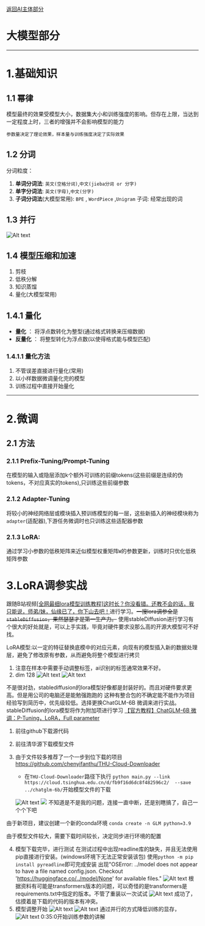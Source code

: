 [返回AI主体部分](../../../ai.md)
# 大模型部分
____
# 1.基础知识
## 1.1 幂律 
模型最终的效果受模型大小，数据集大小和训练强度的影响。但存在上限，当达到一定程度上时，三者的增强并不会影响模型的能力

    参数量决定了理论效果，样本量与训练强度决定了实际效果
## 1.2 分词
分词粒度：
1. **单词分词法**: `英文(空格分词)`,`中文(jieba分词 or 分字)`
2. **单字分词法**: `英文(字母)`,`中文(分字)`
3. **子词分词法**(大模型常用): `BPE` , `WordPiece` ,`Unigram`
子词: 经常出现的词

## 1.3 并行
![Alt text](img/Parallel.png)

## 1.4 模型压缩和加速
1. 剪枝
2. 低秩分解
3. 知识蒸馏
4. 量化(大模型常用)

## 1.4.1 量化
* **量化** ： 将浮点数转化为整型(通过格式转换来压缩数据)
* **反量化** ： 将整型转化为浮点数(以使得格式能与模型匹配)
### 1.4.1.1 量化方法
1. 不管误差直接进行量化(常用)
2. 以小样数据微调量化完的模型
3. 训练过程中直接开始量化

___
# 2.微调
## 2.1 方法
### 2.1.1 Prefix-Tuning/Prompt-Tuning
在模型的输入或隐层添加k个额外可训练的前缀tokens(这些前缀是连续的伪tokens，不对应真实的tokens),只训练这些前缀参数

### 2.1.2 Adapter-Tuning 
将较小的神经网络层或模块插入预训练模型的每一层，这些新插入的神经模块称为`adapter`(适配器),下游任务微调时也只训练这些适配器参数

### 2.1.3 LoRA:
通过学习小参数的低秩矩阵来近似模型权重矩阵`W`的参数更新，训练时只优化低秩矩阵参数

# 3.LoRA调参实战
跟随B站视频[[全网最细lora模型训练教程]这时长？你没看错。还教不会的话，我只能说，师弟/妹，仙缘已了，你下山去吧！](https://www.bilibili.com/video/BV1GP411U7fK/?spm_id_from=333.337.search-card.all.click&vd_source=3b0e33a626cf5e45835cac5d91093908)进行学习。~~一搜lora调参全是`stableDiffusion`，果然瑟瑟才是第一生产力。~~
使用stableDiffusion进行学习有个很大的好处就是，可以上手实践，毕竟对硬件要求没那么高的开源大模型可不好找。

LoRA模型:以一定的特征替换底模中的对应元素，向现有的模型插入新的数据处理层，避免了修改原有参数，从而避免将整个模型进行拷贝

1. 注意在样本中需要手动调整标签，ai识别的标签通常效果不好。
2. dim 128
   ![Alt text](img/dim.png)
   ![Alt text](img/process.png)

不是很对劲，stablediffusion的lora模型好像都是封装好的。而且对硬件要求更高。但是用公司的电脑还是能勉强跑跑的
这种有整合包的不确定能不能作为项目经验写到简历中，优先级较低。选择更换ChatGLM-6B 微调来进行实战。stableDiffusion的lora模型将作为附加项进行学习
[【官方教程】ChatGLM-6B 微调：P-Tuning，LoRA，Full parameter](https://www.bilibili.com/video/BV1fd4y1Z7Y5/?spm_id_from=333.788.recommend_more_video.2&vd_source=3b0e33a626cf5e45835cac5d91093908)


1. 前往github下载源代码
2. 前往清华源下载模型文件
3. 由于文件较多推荐了一个一步到位下载的项目
    https://github.com/chenyifanthu/THU-Cloud-Downloader
    * 在`THU-Cloud-Downloader`路径下执行
    `python main.py --link https://cloud.tsinghua.edu.cn/d/fb9f16d6dc8f482596c2/  --save ../chatglm-6b/`开始模型文件的下载
    
    ![Alt text](img/GLM_1.png)
    ![](img/GLM_2.png)
    不知道是不是我的问题，连接一直中断，还是别瞎搞了，自己一个个下吧

由于新项目，建议创建一个新的conda环境
`conda create -n GLM python=3.9`

   由于模型文件较大，需要下载时间较长，决定同步进行环境的配置

4. 模型下载完毕，进行测试
在测试过程中出现readline库的缺失，并且无法使用pip直接进行安装。(windows环境下无法正常安装该包)
使用`python -m pip install pyreadline`即可完成安装
出现"OSError: ../model does not appear to have a file named config.json. Checkout 'https://huggingface.co/../model/None' for available files."
![Alt text](img/GLM_6.png)
根据资料有可能是transformers版本的问题，可以奇怪的是transformers是requirements.txt中指定的版本。不管了重装以一次试试
![Alt text](img/GLM_7.png)
成功了，估摸着是下载的代码的版本有冲突。
5. 模型调整开始
![Alt text](img/GLM_3.png)
![Alt text](img/GLM_4.png)
通过并行的方式降低训练的显存，
![Alt text](img/GLM_5.png)
0:35:0开始训练参数的讲解
